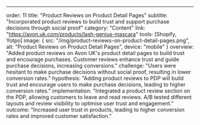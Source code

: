 ---
order: 11
title: "Product Reviews on Product Detail Pages"
subtitle: "Incorporated product reviews to build trust and support purchase decisions through social proof"
category: "Content"
link: "https://avon.uk.com/products/lash-genius-mascara"
tools: [Shopify, Yotpo]
image: {
    src: "/img/product-reviews-on-product-detail-pages.png",
    alt: "Product Reviews on Product Detail Pages",
    device: "mobile"
}
overview: "Added product reviews on Avon UK's product detail pages to build trust and encourage purchases. Customer reviews enhance trust and guide purchase decisions, increasing conversions."
challenge: "Users were hesitant to make purchase decisions without social proof, resulting in lower conversion rates."
hypothesis: "Adding product reviews to PDP will build trust and encourage users to make purchase decisions, leading to higher conversion rates."
implementation: "Integrated a product review section on the PDP, allowing customers to leave and read reviews. A/B tested different layouts and review visibility to optimise user trust and engagement."
outcome: "Increased user trust in products, leading to higher conversion rates and improved customer satisfaction."